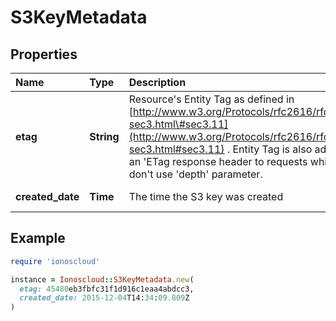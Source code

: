# S3KeyMetadata

## Properties

| Name | Type | Description | Notes |
| :--- | :--- | :--- | :--- |
| **etag** | **String** | Resource's Entity Tag as defined in [http://www.w3.org/Protocols/rfc2616/rfc2616-sec3.html\#sec3.11](http://www.w3.org/Protocols/rfc2616/rfc2616-sec3.html#sec3.11) . Entity Tag is also added as an 'ETag response header to requests which don't use 'depth' parameter. | \[optional\]\[readonly\] |
| **created\_date** | **Time** | The time the S3 key was created | \[optional\]\[readonly\] |

## Example

```ruby
require 'ionoscloud'

instance = Ionoscloud::S3KeyMetadata.new(
  etag: 45480eb3fbfc31f1d916c1eaa4abdcc3,
  created_date: 2015-12-04T14:34:09.809Z
)
```

